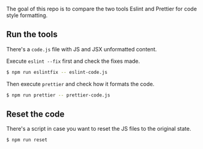 The goal of this repo is to compare the two tools Eslint and Prettier for code style formatting.

## Run the tools

There's a `code.js` file with JS and JSX unformatted content.

Execute `eslint --fix` first and check the fixes made.

```sh
$ npm run eslintfix -- eslint-code.js
```

Then execute `prettier` and check how it formats the code.

```sh
$ npm run prettier -- prettier-code.js
```

## Reset the code

There's a script in case you want to reset the JS files to the original state.

```sh
$ npm run reset
```